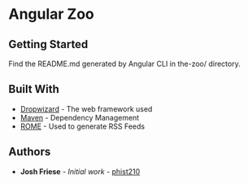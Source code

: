 # Angular Zoo

## Getting Started

Find the README.md generated by Angular CLI in the-zoo/ directory.

## Built With

* [Dropwizard](http://www.dropwizard.io/1.0.2/docs/) - The web framework used
* [Maven](https://maven.apache.org/) - Dependency Management
* [ROME](https://rometools.github.io/rome/) - Used to generate RSS Feeds

## Authors

* **Josh Friese** - *Initial work* - [phist210](https://github.com/phist210)
